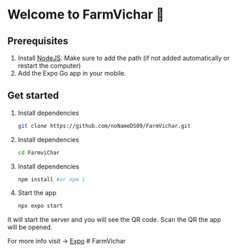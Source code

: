 # Welcome to FarmVichar 👋

## Prerequisites
1. Install [NodeJS](https://nodejs.org/en/download). Make sure to add the path (if not added automatically or restart the computer)
2. Add the Expo Go app in your mobile.
   
## Get started
1. Install dependencies
 
   ```bash
   git clone https://github.com/noNameDS09/FarmVichar.git
   ```

1. Install dependencies
 
   ```bash
   cd FarmviChar
   ```

3. Install dependencies

   ```bash
   npm install #or npm i
   ```

2. Start the app

   ```bash
   npx expo start
   ```

It will start the server and you will see the QR code. Scan the QR the app will be opened.

For more info visit -> [Expo](https://expo.dev)
#   F a r m V i c h a r  
 